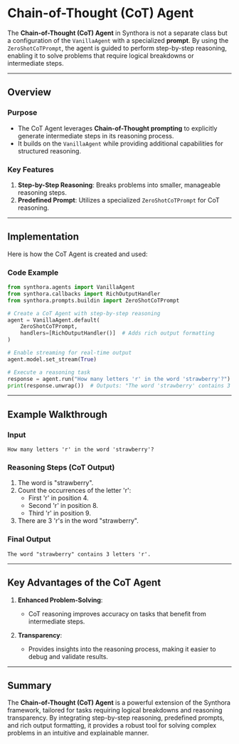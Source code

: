 <!-- LICENSE HEADER MANAGED BY add-license-header

Copyright 2024-2025 Syntropix-AI.org

Licensed under the Apache License, Version 2.0 (the "License");
you may not use this file except in compliance with the License.
You may obtain a copy of the License at

    http://www.apache.org/licenses/LICENSE-2.0

Unless required by applicable law or agreed to in writing, software
distributed under the License is distributed on an "AS IS" BASIS,
WITHOUT WARRANTIES OR CONDITIONS OF ANY KIND, either express or implied.
See the License for the specific language governing permissions and
limitations under the License.
-->

# Chain-of-Thought (CoT) Agent

The **Chain-of-Thought (CoT) Agent** in Synthora is not a separate class but a configuration of the `VanillaAgent` with a specialized **prompt**. By using the `ZeroShotCoTPrompt`, the agent is guided to perform step-by-step reasoning, enabling it to solve problems that require logical breakdowns or intermediate steps.

---

## Overview

### Purpose
- The CoT Agent leverages **Chain-of-Thought prompting** to explicitly generate intermediate steps in its reasoning process.
- It builds on the `VanillaAgent` while providing additional capabilities for structured reasoning.

### Key Features
1. **Step-by-Step Reasoning**: Breaks problems into smaller, manageable reasoning steps.
2. **Predefined Prompt**: Utilizes a specialized `ZeroShotCoTPrompt` for CoT reasoning.

---

## Implementation

Here is how the CoT Agent is created and used:

### Code Example

```python
from synthora.agents import VanillaAgent
from synthora.callbacks import RichOutputHandler
from synthora.prompts.buildin import ZeroShotCoTPrompt

# Create a CoT Agent with step-by-step reasoning
agent = VanillaAgent.default(
    ZeroShotCoTPrompt,
    handlers=[RichOutputHandler()]  # Adds rich output formatting
)

# Enable streaming for real-time output
agent.model.set_stream(True)

# Execute a reasoning task
response = agent.run("How many letters 'r' in the word 'strawberry'?")
print(response.unwrap())  # Outputs: "The word 'strawberry' contains 3 letters 'r'."
```

---

## Example Walkthrough

### Input
```plaintext
How many letters 'r' in the word 'strawberry'?
```

### Reasoning Steps (CoT Output)
1. The word is "strawberry".
2. Count the occurrences of the letter 'r':
   - First 'r' in position 4.
   - Second 'r' in position 8.
   - Third 'r' in position 9.
3. There are 3 'r's in the word "strawberry".

### Final Output
```plaintext
The word "strawberry" contains 3 letters 'r'.
```

---

## Key Advantages of the CoT Agent

1. **Enhanced Problem-Solving**:
   - CoT reasoning improves accuracy on tasks that benefit from intermediate steps.

2. **Transparency**:
   - Provides insights into the reasoning process, making it easier to debug and validate results.

---

## Summary

The **Chain-of-Thought (CoT) Agent** is a powerful extension of the Synthora framework, tailored for tasks requiring logical breakdowns and reasoning transparency. By integrating step-by-step reasoning, predefined prompts, and rich output formatting, it provides a robust tool for solving complex problems in an intuitive and explainable manner.
